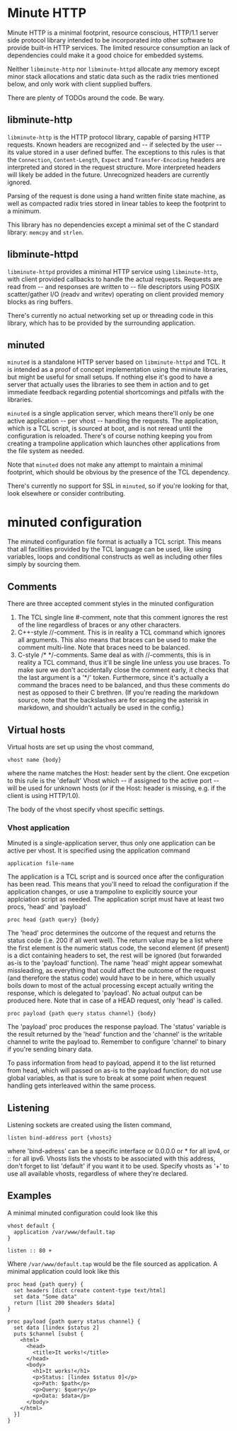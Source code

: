 Minute HTTP
===========

Minute HTTP is a minimal footprint, resource conscious, HTTP/1.1 server side
protocol library intended to be incorporated into other software to provide
built-in HTTP services. The limited resource consumption an lack of
dependencies could make it a good choice for embedded systems.

Neither `libminute-http` nor `libminute-httpd` allocate any memory except
minor stack allocations and static data such as the radix tries mentioned
below, and only work with client supplied buffers.

There are plenty of TODOs around the code. Be wary.

libminute-http
--------------

`libminute-http` is the HTTP protocol library, capable of parsing HTTP
requests. Known headers are recognized and -- if selected by the user -- its
value stored in a user defined buffer. The exceptions to this rules is that
the `Connection`, `Content-Length`, `Expect` and `Transfer-Encoding` headers
are interpreted and stored in the request structure.  More interpreted headers
will likely be added in the future. Unrecognized headers are currently
ignored.

Parsing of the request is done using a hand written finite state machine, as
well as compacted radix tries stored in linear tables to keep the footprint to
a minimum.

This library has no dependencies except a minimal set of the C standard
library: `memcpy` and `strlen`.

libminute-httpd
---------------

`libminute-httpd` provides a minimal HTTP service using `libminute-http`,
with client provided callbacks to handle the actual requests. Requests are
read from -- and responses are written to -- file descriptors using POSIX
scatter/gather I/O (readv and writev) operating on client provided memory
blocks as ring buffers.

There's currently no actual networking set up or threading code in this
library, which has to be provided by the surrounding application.

minuted
-------

`minuted` is a standalone HTTP server based on `libminute-httpd` and TCL. It
is intended as a proof of concept implementation using the minute libraries,
but might be useful for small setups. If nothing else it's good to have a
server that actually uses the libraries to see them in action and to get
immediate feedback regarding potential shortcomings and pitfalls with the
libraries.

`minuted` is a single application server, which means there'll only be one
active application -- per vhost -- handling the requests. The application,
which is a TCL script, is sourced at boot, and is not reread until the
configuration is reloaded. There's of course nothing keeping you from
creating a trampoline application which launches other applications from the
file system as needed.

Note that `minuted` does not make any attempt to maintain a minimal footprint,
which should be obvious by the presence of the TCL dependency.

There's currently no support for SSL in `minuted`, so if you're looking for
that, look elsewhere or consider contributing.

minuted configuration
=====================

The minuted configuration file format is actually a TCL script. This means
that all facilities provided by the TCL language can be used, like using
variables, loops and conditional constructs as well as including other files
simply by sourcing them.


Comments
--------

There are three accepted comment styles in the minuted configuration

  1. The TCL single line #-comment, note that this comment ignores the
     rest of the line regardless of braces or any other characters.
  2. C++-style //-comment. This is in reality a TCL command which ignores
     all arguments. This also means that braces can be used to make the comment
     multi-line. Note that braces need to be balanced.
  3. C-style /\* \*/-comments. Same deal as with //-comments, this is in
     reality a TCL command, thus it'll be single line unless you use braces. To
     make sure we don't accidentally close the comment early, it checks that
     the last argument is a '\*/' token. Furthermore, since it's actually a
     command the braces need to be balanced, and thus these comments do nest
     as opposed to their C brethren. (If you're reading the markdown source,
     note that the backslashes are for escaping the asterisk in markdown, and
     shouldn't actually be used in the config.)

Virtual hosts
-------------

Virtual hosts are set up using the vhost command,

    vhost name {body}

where the name matches the Host: header sent by the client. One excpetion to
this rule is the 'default' Vhost which -- if assigned to the active port --
will be used for unknown hosts (or if the Host: header is missing, e.g. if
the client is using HTTP/1.0).

The body of the vhost specify vhost specific settings.

### Vhost application

Minuted is a single-application server, thus only one application can be active
per vhost. It is specified using the application command

    application file-name

The application is a TCL script and is sourced once after the configuration has
been read. This means that you'll need to reload the configuration if the
application changes, or use a trampoline to explicitly source your applciation
script as needed. The application script must have at least two procs, 'head'
and 'payload'

    proc head {path query} {body}

The 'head' proc determines the outcome of the request and returns the status
code (i.e. 200 if all went well). The return value may be a list where the
first element is the numeric status code, the second element (if present) is
a dict containing headers to set, the rest will be ignored (but forwarded as-is
to the 'payload' function). The name 'head' might appear somewhat missleading,
as everything that could affect the outcome of the request (and therefore the
status code) would have to be in here, which usually boils down to most of the
actual processing except actually writing the response, which is delegated to
'payload'. No actual output can be produced here. Note that in case of a HEAD
request, only 'head' is called.

    proc payload {path query status channel} {body}

The 'payload' proc produces the response payload. The 'status' variable is the
result returned by the 'head' function and the 'channel' is the writable
channel to write the payload to. Remember to configure 'channel' to binary if
you're sending binary data.

To pass information from head to payload, append it to the list returned from
head, which will passed on as-is to the payload function; do not use global
variables, as that is sure to break at some point when request handling gets
interleaved within the same process.

Listening
---------

Listening sockets are created using the listen command,

    listen bind-address port {vhosts}

where 'bind-adress' can be a specific interface or 0.0.0.0 or * for all ipv4,
or :: for all ipv6. Vhosts lists the vhosts to be associated with this address,
don't forget to list 'default' if you want it to be used. Specify vhosts as '+'
to use all available vhosts, regardless of where they're declared.

Examples
--------

A minimal minuted configuration could look like this

    vhost default {
      application /var/www/default.tap
    }

    listen :: 80 +

Where `/var/www/default.tap` would be the file sourced as application. A
minimal application could look like this

    proc head {path query} {
      set headers [dict create content-type text/html]
      set data "Some data"
      return [list 200 $headers $data]
    }

    proc payload {path query status channel} {
      set data [lindex $status 2]
      puts $channel [subst {
        <html>
          <head>
            <title>It works!</title>
          </head>
          <body>
            <h1>It works!</h1>
            <p>Status: [lindex $status 0]</p>
            <p>Path: $path</p>
            <p>Query: $query</p>
            <p>Data: $data</p>
          </body>
        </html>
      }]
    }
